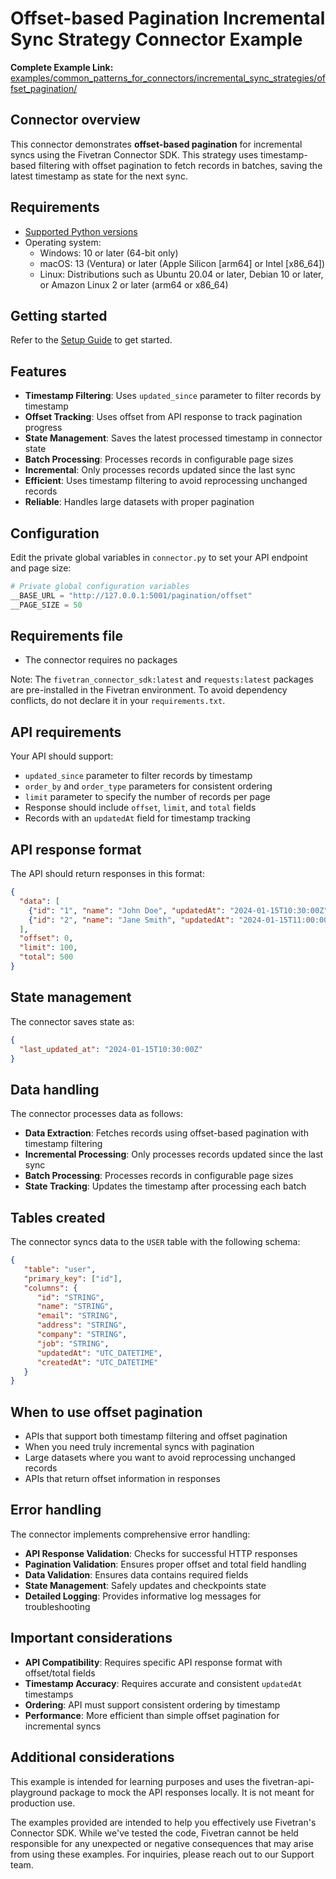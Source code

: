 # Offset-based Pagination Incremental Sync Strategy Connector Example

**Complete Example Link:** [examples/common_patterns_for_connectors/incremental_sync_strategies/offset_pagination/](https://github.com/fivetran/fivetran_connector_sdk/tree/main/examples/common_patterns_for_connectors/incremental_sync_strategies/offset_pagination/)

## Connector overview

This connector demonstrates **offset-based pagination** for incremental syncs using the Fivetran Connector SDK. This strategy uses timestamp-based filtering with offset pagination to fetch records in batches, saving the latest timestamp as state for the next sync.

## Requirements

* [Supported Python versions](https://github.com/fivetran/fivetran_connector_sdk/blob/main/README.md#requirements)   
* Operating system:
  * Windows: 10 or later (64-bit only)
  * macOS: 13 (Ventura) or later (Apple Silicon [arm64] or Intel [x86_64])
  * Linux: Distributions such as Ubuntu 20.04 or later, Debian 10 or later, or Amazon Linux 2 or later (arm64 or x86_64)

## Getting started

Refer to the [Setup Guide](https://fivetran.com/docs/connectors/connector-sdk/setup-guide) to get started.

## Features

- **Timestamp Filtering**: Uses `updated_since` parameter to filter records by timestamp
- **Offset Tracking**: Uses offset from API response to track pagination progress
- **State Management**: Saves the latest processed timestamp in connector state
- **Batch Processing**: Processes records in configurable page sizes
- **Incremental**: Only processes records updated since the last sync
- **Efficient**: Uses timestamp filtering to avoid reprocessing unchanged records
- **Reliable**: Handles large datasets with proper pagination

## Configuration

Edit the private global variables in `connector.py` to set your API endpoint and page size:

```python
# Private global configuration variables
__BASE_URL = "http://127.0.0.1:5001/pagination/offset"
__PAGE_SIZE = 50
```

## Requirements file

* The connector requires no packages

Note: The `fivetran_connector_sdk:latest` and `requests:latest` packages are pre-installed in the Fivetran environment. To avoid dependency conflicts, do not declare it in your `requirements.txt`.

## API requirements

Your API should support:
- `updated_since` parameter to filter records by timestamp
- `order_by` and `order_type` parameters for consistent ordering
- `limit` parameter to specify the number of records per page
- Response should include `offset`, `limit`, and `total` fields
- Records with an `updatedAt` field for timestamp tracking

## API response format

The API should return responses in this format:
```json
{
  "data": [
    {"id": "1", "name": "John Doe", "updatedAt": "2024-01-15T10:30:00Z", ...},
    {"id": "2", "name": "Jane Smith", "updatedAt": "2024-01-15T11:00:00Z", ...}
  ],
  "offset": 0,
  "limit": 100,
  "total": 500
}
```

## State management

The connector saves state as:
```json
{
  "last_updated_at": "2024-01-15T10:30:00Z"
}
```

## Data handling

The connector processes data as follows:
- **Data Extraction**: Fetches records using offset-based pagination with timestamp filtering
- **Incremental Processing**: Only processes records updated since the last sync
- **Batch Processing**: Processes records in configurable page sizes
- **State Tracking**: Updates the timestamp after processing each batch


## Tables created

The connector syncs data to the `USER` table with the following schema:

```json
{
   "table": "user",
   "primary_key": ["id"],
   "columns": {
      "id": "STRING",
      "name": "STRING",
      "email": "STRING",
      "address": "STRING",
      "company": "STRING",
      "job": "STRING",
      "updatedAt": "UTC_DATETIME",
      "createdAt": "UTC_DATETIME"
   }
}
```

## When to use offset pagination

- APIs that support both timestamp filtering and offset pagination
- When you need truly incremental syncs with pagination
- Large datasets where you want to avoid reprocessing unchanged records
- APIs that return offset information in responses

## Error handling

The connector implements comprehensive error handling:
- **API Response Validation**: Checks for successful HTTP responses
- **Pagination Validation**: Ensures proper offset and total field handling
- **Data Validation**: Ensures data contains required fields
- **State Management**: Safely updates and checkpoints state
- **Detailed Logging**: Provides informative log messages for troubleshooting

## Important considerations

- **API Compatibility**: Requires specific API response format with offset/total fields
- **Timestamp Accuracy**: Requires accurate and consistent `updatedAt` timestamps
- **Ordering**: API must support consistent ordering by timestamp
- **Performance**: More efficient than simple offset pagination for incremental syncs

## Additional considerations

This example is intended for learning purposes and uses the fivetran-api-playground package to mock the API responses locally. It is not meant for production use.

The examples provided are intended to help you effectively use Fivetran's Connector SDK. While we've tested the code, Fivetran cannot be held responsible for any unexpected or negative consequences that may arise from using these examples. For inquiries, please reach out to our Support team. 